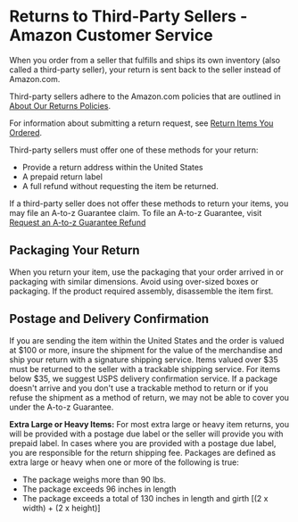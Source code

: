 # Returns to Third-Party Sellers - Amazon Customer Service
When you order from a seller that fulfills and ships its own inventory (also called a third-party seller), your return is sent back to the seller instead of Amazon.com.

Third-party sellers adhere to the Amazon.com policies that are outlined in [About Our Returns Policies](https://www.amazon.com/gp/help/customer/display.html?ref_=hp_left_v4_sib&nodeId=GKM69DUUYKQWKWX7).

For information about submitting a return request, see [Return Items You Ordered](https://www.amazon.com/gp/help/customer/display.html?ref_=hp_left_v4_sib&nodeId=G6E3B2E8QPHQ88KF).

Third-party sellers must offer one of these methods for your return:

*   Provide a return address within the United States
*   A prepaid return label
*   A full refund without requesting the item be returned.

If a third-party seller does not offer these methods to return your items, you may file an A-to-z Guarantee claim. To file an A-to-z Guarantee, visit [Request an A-to-z Guarantee Refund](https://www.amazon.com/gp/help/customer/display.html?&nodeId=GSZAYH7K2C2NVNC9)

Packaging Your Return
---------------------

When you return your item, use the packaging that your order arrived in or packaging with similar dimensions. Avoid using over-sized boxes or packaging. If the product required assembly, disassemble the item first.

Postage and Delivery Confirmation
---------------------------------

If you are sending the item within the United States and the order is valued at $100 or more, insure the shipment for the value of the merchandise and ship your return with a signature shipping service. Items valued over $35 must be returned to the seller with a trackable shipping service. For items below $35, we suggest USPS delivery confirmation service. If a package doesn't arrive and you don't use a trackable method to return or if you refuse the shipment as a method of return, we may not be able to cover you under the A-to-z Guarantee.

**Extra Large or Heavy Items:** For most extra large or heavy item returns, you will be provided with a postage due label or the seller will provide you with prepaid label. In cases where you are provided with a postage due label, you are responsible for the return shipping fee. Packages are defined as extra large or heavy when one or more of the following is true:

*   The package weighs more than 90 lbs.
*   The package exceeds 96 inches in length
*   The package exceeds a total of 130 inches in length and girth \[(2 x width) + (2 x height)\]
